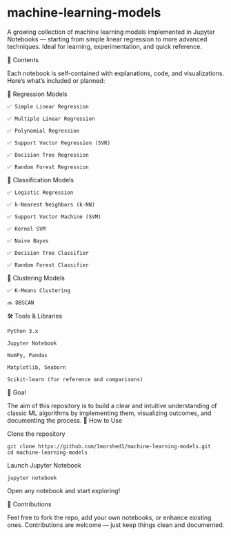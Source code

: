 # machine-learning-models

A growing collection of machine learning models implemented in Jupyter Notebooks — starting from simple linear regression to more advanced techniques. Ideal for learning, experimentation, and quick reference.

📘 Contents

Each notebook is self-contained with explanations, code, and visualizations. Here’s what’s included or planned:

🔹 Regression Models

    ✅ Simple Linear Regression

    ✅ Multiple Linear Regression

    ✅ Polynomial Regression

    ✅ Support Vector Regression (SVR)

    ✅ Decision Tree Regression

    ✅ Random Forest Regression

🔹 Classification Models

    ✅ Logistic Regression

    ✅ k-Nearest Neighbors (k-NN)

    ✅ Support Vector Machine (SVM)

    ✅ Kernel SVM

    ✅ Naive Bayes

    ✅ Decision Tree Classifier

    ✅ Random Forest Classifier

🔹 Clustering Models

    ✅ K-Means Clustering

    🔜 DBSCAN

🛠️ Tools & Libraries

    Python 3.x

    Jupyter Notebook

    NumPy, Pandas

    Matplotlib, Seaborn

    Scikit-learn (for reference and comparisons)

🎯 Goal

The aim of this repository is to build a clear and intuitive understanding of classic ML algorithms by implementing them, visualizing outcomes, and documenting the process.
🚀 How to Use

Clone the repository

    git clone https://github.com/1morshed1/machine-learning-models.git
    cd machine-learning-models

Launch Jupyter Notebook

    jupyter notebook

Open any notebook and start exploring!

📢 Contributions

Feel free to fork the repo, add your own notebooks, or enhance existing ones. Contributions are welcome — just keep things clean and documented.
